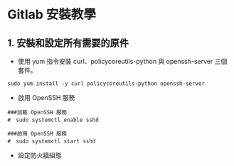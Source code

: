 # Gitlab 安裝教學

## 1. 安裝和設定所有需要的原件

* 使用 yum 指令安裝 curl、policycoreutils-python 與 openssh-server 三個套件。

```
sudo yum install -y curl policycoreutils-python openssh-server
```

* 啟用 OpenSSH 服務

```
###加載 OpenSSH 服務
#　sudo systemctl enable sshd

###啟用 OpenSSH 服務
#　sudo systemctl start sshd
```

* 設定防火牆組態
